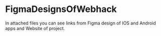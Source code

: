 # FigmaDesignsOfWebhack

In attached files you can see links from Figma design of IOS and Android apps and Website of project.
